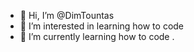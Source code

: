 - 👋 Hi, I’m @DimTountas
- 👀 I’m interested in learning how to code
- 🌱 I’m currently learning how to code
  .
<!---
DimTountas/DimTountas is a ✨ special ✨ repository because its `README.md` (this file) appears on your GitHub profile.
You can click the Preview link to take a look at your changes.
--->
